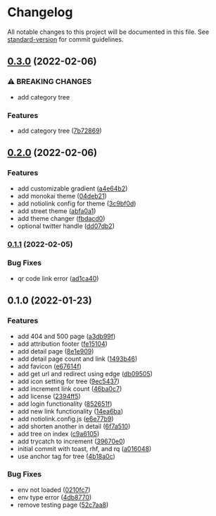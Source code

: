 # Changelog

All notable changes to this project will be documented in this file. See [standard-version](https://github.com/conventional-changelog/standard-version) for commit guidelines.

## [0.3.0](https://github.com/theodorusclarence/notiolink/compare/v0.2.0...v0.3.0) (2022-02-06)


### ⚠ BREAKING CHANGES

* add category tree

### Features

* add category tree ([7b72869](https://github.com/theodorusclarence/notiolink/commit/7b72869c55c9aaf31cd1abe7c7ff3fee6e0e8fc4))

## [0.2.0](https://github.com/theodorusclarence/notiolink/compare/v0.1.1...v0.2.0) (2022-02-06)


### Features

* add customizable gradient ([a4e64b2](https://github.com/theodorusclarence/notiolink/commit/a4e64b250693369dc9bbc98dbab6b6b74c253f5c))
* add monokai theme ([04deb21](https://github.com/theodorusclarence/notiolink/commit/04deb212e20cd5727156b0aa8bf63ef2c73203e7))
* add notiolink config for theme ([3c9bf0d](https://github.com/theodorusclarence/notiolink/commit/3c9bf0d02767ddde3bf3a7bd788178814e17196c))
* add street theme ([abfa0a1](https://github.com/theodorusclarence/notiolink/commit/abfa0a1f2614efbfe858d1b6cc77de607c4c9835))
* add theme changer ([fbdacd0](https://github.com/theodorusclarence/notiolink/commit/fbdacd04fa14f0f5eca87cbc6ac9e2143354f53d))
* optional twitter handle ([dd07db2](https://github.com/theodorusclarence/notiolink/commit/dd07db20068df5949c605420aac454aa0e061aa2))

### [0.1.1](https://github.com/theodorusclarence/notiolink/compare/v0.1.0...v0.1.1) (2022-02-05)


### Bug Fixes

* qr code link error ([ad1ca40](https://github.com/theodorusclarence/notiolink/commit/ad1ca40ca2c6d005ab64ff3ff2c773d9ec53f651))

## 0.1.0 (2022-01-23)


### Features

* add 404 and 500 page ([a3db99f](https://github.com/theodorusclarence/notiolink/commit/a3db99f24d43bc491c518cea604d6651abdc0eec))
* add attribution footer ([fe15104](https://github.com/theodorusclarence/notiolink/commit/fe15104dc93610ea890854d3ae07e51acc0b9795))
* add detail page ([8e1e909](https://github.com/theodorusclarence/notiolink/commit/8e1e909aa685ac51fdc5a0fe05bca9ada81ae272))
* add detail page count and link ([1493b46](https://github.com/theodorusclarence/notiolink/commit/1493b4607ce12b8294a00f2bbd0bbd56a6d8e5b6))
* add favicon ([e67614f](https://github.com/theodorusclarence/notiolink/commit/e67614fd7aa0fca32b9d1ff05f2621c6ab39a248))
* add get url and redirect using edge ([db09505](https://github.com/theodorusclarence/notiolink/commit/db09505ee4932d02bf405b51d87d6711928702be))
* add icon setting for tree ([9ec5437](https://github.com/theodorusclarence/notiolink/commit/9ec5437779c1ac8e808bc472b80d48b025b32930))
* add increment link count ([46ba0c7](https://github.com/theodorusclarence/notiolink/commit/46ba0c74afe5c7acbc3ff0cfdeb7dab44df11a13))
* add license ([2394ff5](https://github.com/theodorusclarence/notiolink/commit/2394ff514f55edc7f3b35bbf330735cc1607e946))
* add login functionality ([852651f](https://github.com/theodorusclarence/notiolink/commit/852651f36dda1381656e250629c76cfc4e061f66))
* add new link functionality ([14ea6ba](https://github.com/theodorusclarence/notiolink/commit/14ea6ba66aad91f4ada56e1640d1ba49ef5fc569))
* add notiolink.config.js ([e6e77b9](https://github.com/theodorusclarence/notiolink/commit/e6e77b92eaf1c2cf5f2c8f97330784bbf66829c0))
* add shorten another in detail ([6f7a510](https://github.com/theodorusclarence/notiolink/commit/6f7a510aa77f997006bf1d62ff27646a31ea1505))
* add tree on index ([c9a6105](https://github.com/theodorusclarence/notiolink/commit/c9a61055015c9dbe7fed47bf48505033a0806095))
* add trycatch to increment ([39670e0](https://github.com/theodorusclarence/notiolink/commit/39670e0cf6348f108d932a2858099c1e2f9e2635))
* initial commit with toast, rhf, and rq ([a016048](https://github.com/theodorusclarence/notiolink/commit/a016048afb70976692d6c77f68e7c9a98e10d6ed))
* use anchor tag for tree ([4b18a0c](https://github.com/theodorusclarence/notiolink/commit/4b18a0c5ce5ba52b4550d9889fd0204d4f267ef0))


### Bug Fixes

* env not loaded ([0210fc7](https://github.com/theodorusclarence/notiolink/commit/0210fc74da109a173b64bf3a1598b46c98fc92cc))
* env type error ([4db8770](https://github.com/theodorusclarence/notiolink/commit/4db8770d2a0d7df844bcad1657bd14d7842c8598))
* remove testing page ([52c7aa8](https://github.com/theodorusclarence/notiolink/commit/52c7aa838504ad4bf2742918db350f7c83b31556))

